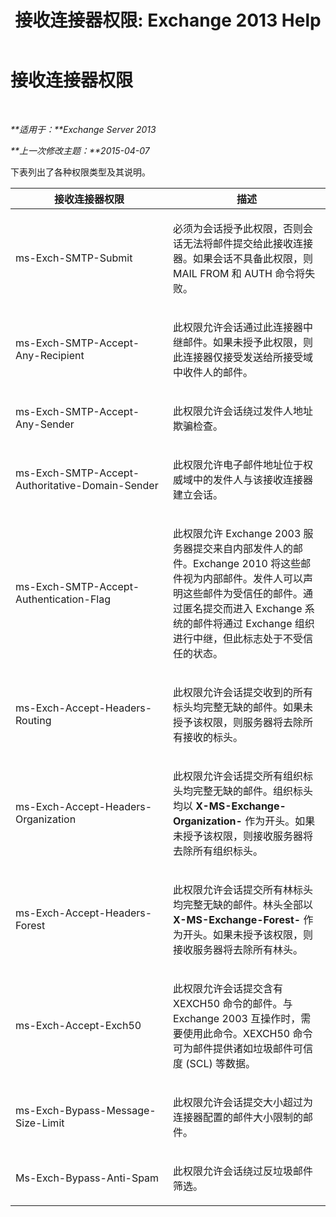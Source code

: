﻿---
title: '接收连接器权限: Exchange 2013 Help'
TOCTitle: 接收连接器权限
ms:assetid: 31af7139-6823-411b-81b3-e42edd83ee6c
ms:mtpsurl: https://technet.microsoft.com/zh-cn/library/JJ673053(v=EXCHG.150)
ms:contentKeyID: 50490147
ms.date: 01/11/2018
mtps_version: v=EXCHG.150
ms.translationtype: HT
---

# 接收连接器权限

 

_**适用于：**Exchange Server 2013_

_**上一次修改主题：**2015-04-07_

下表列出了各种权限类型及其说明。


<table>
<colgroup>
<col style="width: 50%" />
<col style="width: 50%" />
</colgroup>
<thead>
<tr class="header">
<th>接收连接器权限</th>
<th>描述</th>
</tr>
</thead>
<tbody>
<tr class="odd">
<td><p>ms-Exch-SMTP-Submit</p></td>
<td><p>必须为会话授予此权限，否则会话无法将邮件提交给此接收连接器。如果会话不具备此权限，则 MAIL FROM 和 AUTH 命令将失败。</p></td>
</tr>
<tr class="even">
<td><p>ms-Exch-SMTP-Accept-Any-Recipient</p></td>
<td><p>此权限允许会话通过此连接器中继邮件。如果未授予此权限，则此连接器仅接受发送给所接受域中收件人的邮件。</p></td>
</tr>
<tr class="odd">
<td><p>ms-Exch-SMTP-Accept-Any-Sender</p></td>
<td><p>此权限允许会话绕过发件人地址欺骗检查。</p></td>
</tr>
<tr class="even">
<td><p>ms-Exch-SMTP-Accept-Authoritative-Domain-Sender</p></td>
<td><p>此权限允许电子邮件地址位于权威域中的发件人与该接收连接器建立会话。</p></td>
</tr>
<tr class="odd">
<td><p>ms-Exch-SMTP-Accept-Authentication-Flag</p></td>
<td><p>此权限允许 Exchange 2003 服务器提交来自内部发件人的邮件。Exchange 2010 将这些邮件视为内部邮件。发件人可以声明这些邮件为受信任的邮件。通过匿名提交而进入 Exchange 系统的邮件将通过 Exchange 组织进行中继，但此标志处于不受信任的状态。</p></td>
</tr>
<tr class="even">
<td><p>ms-Exch-Accept-Headers-Routing</p></td>
<td><p>此权限允许会话提交收到的所有标头均完整无缺的邮件。如果未授予该权限，则服务器将去除所有接收的标头。</p></td>
</tr>
<tr class="odd">
<td><p>ms-Exch-Accept-Headers-Organization</p></td>
<td><p>此权限允许会话提交所有组织标头均完整无缺的邮件。组织标头均以 <strong>X-MS-Exchange-Organization-</strong> 作为开头。如果未授予该权限，则接收服务器将去除所有组织标头。</p></td>
</tr>
<tr class="even">
<td><p>ms-Exch-Accept-Headers-Forest</p></td>
<td><p>此权限允许会话提交所有林标头均完整无缺的邮件。林头全部以 <strong>X-MS-Exchange-Forest-</strong> 作为开头。如果未授予该权限，则接收服务器将去除所有林头。</p></td>
</tr>
<tr class="odd">
<td><p>ms-Exch-Accept-Exch50</p></td>
<td><p>此权限允许会话提交含有 XEXCH50 命令的邮件。与 Exchange 2003 互操作时，需要使用此命令。XEXCH50 命令可为邮件提供诸如垃圾邮件可信度 (SCL) 等数据。</p></td>
</tr>
<tr class="even">
<td><p>ms-Exch-Bypass-Message-Size-Limit</p></td>
<td><p>此权限允许会话提交大小超过为连接器配置的邮件大小限制的邮件。</p></td>
</tr>
<tr class="odd">
<td><p>Ms-Exch-Bypass-Anti-Spam</p></td>
<td><p>此权限允许会话绕过反垃圾邮件筛选。</p></td>
</tr>
</tbody>
</table>

